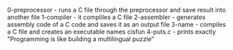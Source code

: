 0-preprocessor - runs a C file through the preprocessor and save result into another file
1-compiler - it compliles a C file
2-assembler - generates assembly code of a C code and saves it as an output file
3-name - compiles a C file and creates an executable names cisfun
4-puts.c - prints exactly "Programming is like building a multilingual puzzle"

